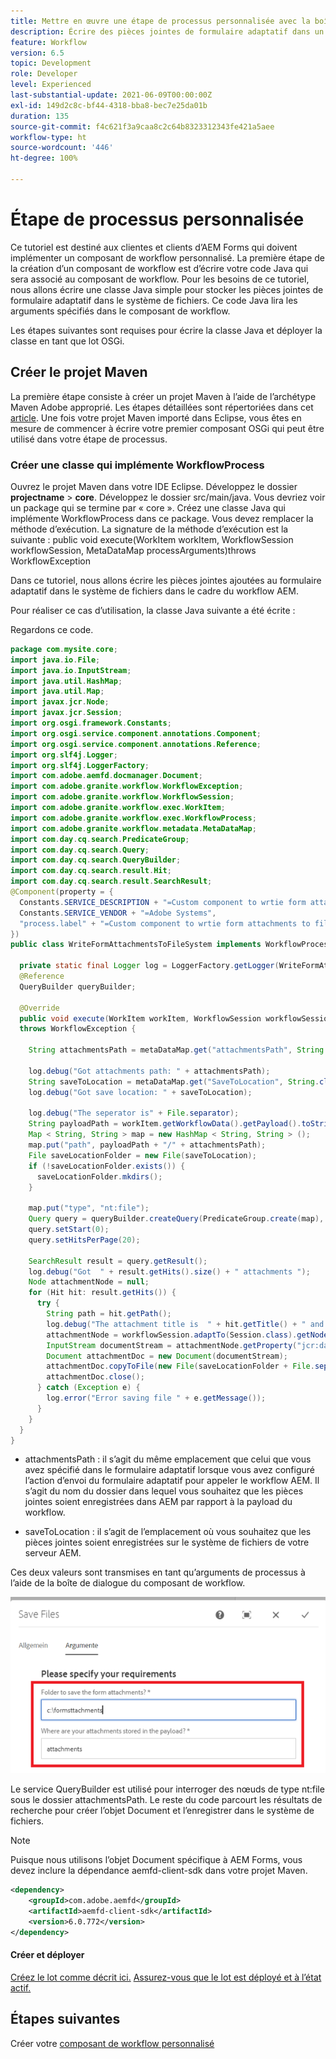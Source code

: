 ```yaml
---
title: Mettre en œuvre une étape de processus personnalisée avec la boîte de dialogue
description: Écrire des pièces jointes de formulaire adaptatif dans un système de fichiers à l’aide d’une étape de processus personnalisée
feature: Workflow
version: 6.5
topic: Development
role: Developer
level: Experienced
last-substantial-update: 2021-06-09T00:00:00Z
exl-id: 149d2c8c-bf44-4318-bba8-bec7e25da01b
duration: 135
source-git-commit: f4c621f3a9caa8c2c64b8323312343fe421a5aee
workflow-type: ht
source-wordcount: '446'
ht-degree: 100%

---
```


# Étape de processus personnalisée

Ce tutoriel est destiné aux clientes et clients d’AEM Forms qui doivent implémenter un composant de workflow personnalisé. La première étape de la création d’un composant de workflow est d’écrire votre code Java qui sera associé au composant de workflow. Pour les besoins de ce tutoriel, nous allons écrire une classe Java simple pour stocker les pièces jointes de formulaire adaptatif dans le système de fichiers. Ce code Java lira les arguments spécifiés dans le composant de workflow.

Les étapes suivantes sont requises pour écrire la classe Java et déployer la classe en tant que lot OSGi.

## Créer le projet Maven

La première étape consiste à créer un projet Maven à l’aide de l’archétype Maven Adobe approprié. Les étapes détaillées sont répertoriées dans cet [article](https://experienceleague.adobe.com/docs/experience-manager-learn/forms/creating-your-first-osgi-bundle/create-your-first-osgi-bundle.html?lang=fr). Une fois votre projet Maven importé dans Eclipse, vous êtes en mesure de commencer à écrire votre premier composant OSGi qui peut être utilisé dans votre étape de processus.


### Créer une classe qui implémente WorkflowProcess

Ouvrez le projet Maven dans votre IDE Eclipse. Développez le dossier **projectname** > **core**. Développez le dossier src/main/java. Vous devriez voir un package qui se termine par « core ». Créez une classe Java qui implémente WorkflowProcess dans ce package. Vous devez remplacer la méthode d’exécution. La signature de la méthode d’exécution est la suivante :
public void execute(WorkItem workItem, WorkflowSession workflowSession, MetaDataMap processArguments)throws WorkflowException

Dans ce tutoriel, nous allons écrire les pièces jointes ajoutées au formulaire adaptatif dans le système de fichiers dans le cadre du workflow AEM.

Pour réaliser ce cas d’utilisation, la classe Java suivante a été écrite :

Regardons ce code.

```java
package com.mysite.core;
import java.io.File;
import java.io.InputStream;
import java.util.HashMap;
import java.util.Map;
import javax.jcr.Node;
import javax.jcr.Session;
import org.osgi.framework.Constants;
import org.osgi.service.component.annotations.Component;
import org.osgi.service.component.annotations.Reference;
import org.slf4j.Logger;
import org.slf4j.LoggerFactory;
import com.adobe.aemfd.docmanager.Document;
import com.adobe.granite.workflow.WorkflowException;
import com.adobe.granite.workflow.WorkflowSession;
import com.adobe.granite.workflow.exec.WorkItem;
import com.adobe.granite.workflow.exec.WorkflowProcess;
import com.adobe.granite.workflow.metadata.MetaDataMap;
import com.day.cq.search.PredicateGroup;
import com.day.cq.search.Query;
import com.day.cq.search.QueryBuilder;
import com.day.cq.search.result.Hit;
import com.day.cq.search.result.SearchResult;
@Component(property = {
  Constants.SERVICE_DESCRIPTION + "=Custom component to wrtie form attachments to file system",
  Constants.SERVICE_VENDOR + "=Adobe Systems",
  "process.label" + "=Custom component to wrtie form attachments to file system"
})
public class WriteFormAttachmentsToFileSystem implements WorkflowProcess {

  private static final Logger log = LoggerFactory.getLogger(WriteFormAttachmentsToFileSystem.class);
  @Reference
  QueryBuilder queryBuilder;

  @Override
  public void execute(WorkItem workItem, WorkflowSession workflowSession, MetaDataMap metaDataMap)
  throws WorkflowException {

    String attachmentsPath = metaDataMap.get("attachmentsPath", String.class);

    log.debug("Got attachments path: " + attachmentsPath);
    String saveToLocation = metaDataMap.get("SaveToLocation", String.class);
    log.debug("Got save location: " + saveToLocation);

    log.debug("The seperator is" + File.separator);
    String payloadPath = workItem.getWorkflowData().getPayload().toString();
    Map < String, String > map = new HashMap < String, String > ();
    map.put("path", payloadPath + "/" + attachmentsPath);
    File saveLocationFolder = new File(saveToLocation);
    if (!saveLocationFolder.exists()) {
      saveLocationFolder.mkdirs();
    }

    map.put("type", "nt:file");
    Query query = queryBuilder.createQuery(PredicateGroup.create(map), workflowSession.adaptTo(Session.class));
    query.setStart(0);
    query.setHitsPerPage(20);

    SearchResult result = query.getResult();
    log.debug("Got  " + result.getHits().size() + " attachments ");
    Node attachmentNode = null;
    for (Hit hit: result.getHits()) {
      try {
        String path = hit.getPath();
        log.debug("The attachment title is  " + hit.getTitle() + " and the attachment path is  " + path);
        attachmentNode = workflowSession.adaptTo(Session.class).getNode(path + "/jcr:content");
        InputStream documentStream = attachmentNode.getProperty("jcr:data").getBinary().getStream();
        Document attachmentDoc = new Document(documentStream);
        attachmentDoc.copyToFile(new File(saveLocationFolder + File.separator + hit.getTitle()));
        attachmentDoc.close();
      } catch (Exception e) {
        log.error("Error saving file " + e.getMessage());
      }
    }
  }
}
```


* attachmentsPath : il s’agit du même emplacement que celui que vous avez spécifié dans le formulaire adaptatif lorsque vous avez configuré l’action d’envoi du formulaire adaptatif pour appeler le workflow AEM. Il s’agit du nom du dossier dans lequel vous souhaitez que les pièces jointes soient enregistrées dans AEM par rapport à la payload du workflow.

* saveToLocation : il s’agit de l’emplacement où vous souhaitez que les pièces jointes soient enregistrées sur le système de fichiers de votre serveur AEM.

Ces deux valeurs sont transmises en tant qu’arguments de processus à l’aide de la boîte de dialogue du composant de workflow.

![ProcessStep.](assets/custom-workflow-component.png)

Le service QueryBuilder est utilisé pour interroger des nœuds de type nt:file sous le dossier attachmentsPath. Le reste du code parcourt les résultats de recherche pour créer l’objet Document et l’enregistrer dans le système de fichiers.


>[!NOTE]
>
>Puisque nous utilisons l’objet Document spécifique à AEM Forms, vous devez inclure la dépendance aemfd-client-sdk dans votre projet Maven.

```xml
<dependency>
    <groupId>com.adobe.aemfd</groupId>
    <artifactId>aemfd-client-sdk</artifactId>
    <version>6.0.772</version>
</dependency>
```

#### Créer et déployer

[Créez le lot comme décrit ici.](https://experienceleague.adobe.com/docs/experience-manager-learn/forms/creating-your-first-osgi-bundle/create-your-first-osgi-bundle.html?lang=fr)
[Assurez-vous que le lot est déployé et à l’état actif.](http://localhost:4502/system/console/bundles)

## Étapes suivantes

Créer votre [composant de workflow personnalisé](./custom-workflow-component.md)

